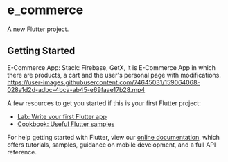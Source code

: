 # e_commerce

A new Flutter project.

## Getting Started

E-Commerce App:
 Stack: Firebase, GetX,
 it is E-Commerce App in which there are products, a cart and the
 user's personal page with modifications.
 https://user-images.githubusercontent.com/74645031/159064068-028a1d2d-adbc-4bca-ab45-e69faae17b28.mp4


A few resources to get you started if this is your first Flutter project:

- [Lab: Write your first Flutter app](https://flutter.dev/docs/get-started/codelab)
- [Cookbook: Useful Flutter samples](https://flutter.dev/docs/cookbook)

For help getting started with Flutter, view our
[online documentation](https://flutter.dev/docs), which offers tutorials,
samples, guidance on mobile development, and a full API reference.
